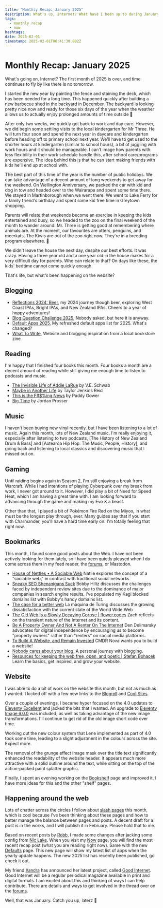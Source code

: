 ```yaml
---
title: "Monthly Recap: January 2025"
description: What's up, Internet? What have I been up to during January?
tags:
  - monthly recap
  - now
hashtags:
date: 2025-02-01
timestamp: 2025-02-01T06:41:30.882Z
---
```


# Monthly Recap: January 2025

What's going on, Internet? The first month of 2025 is over, and time continues to fly by like there is no tomorrow.

I started the new year by painting the fence and staining the deck, which has been needed for a long time. This happened quickly after building a new barbecue shed in the backyard in December. The backyard is looking pretty nice now and ready for those six days of the year when the weather allows us to actually enjoy prolonged amounts of time outside 🫠

After only two weeks, we quickly got back to work and day care. However, we did begin some settling visits to the local kindergarten for Mr Three. He will turn four soon and spend the next year in daycare and kindergarten before heading off to primary school next year. We'll have to get used to the shorter hours at kindergarten (similar to school hours), a bit of juggling with work hours and it should be manageable. I can't image how parents with less flexibility in their work schedule handle this, after school care/programs are expensive. The idea behind this is that he can start making friends with kids he'll end up at school with.

The best part of this time of the year is the number of public holidays. We can take advantage of a decent amount of long weekends to get away for the weekend. On Wellington Anniversary, we packed the car with kid and dog in tow and headed over to the Wairarapa and spent some time there. We stayed in Martinborough when we went there. We went to Lake Ferry for a family friend's birthday and spent some kid free time in Greytown shopping.

Parents will relate that weekends become an exercise in keeping the kids entertained and busy, so we headed to the zoo on the final weekend of the month to wander around. Mr. Three is getting good at remembering where animals are. At the moment, our favourites are otters, penguins, and meerkats. The Kiwis are out of the zoo right now. They're in a breeding program elsewhere. 🙌

We didn't leave the house the next day, despite our best efforts. It was crazy. Having a three year old and a one year old in the house makes for a very difficult day for parents. Who can relate to that? On days like these, the kids' bedtime cannot come quickly enough.

That's life, but what's been happening on the website?

## Blogging

- [Reflections 2024: Beer](http://localhost:8080/posts/reflections-2024-beer/), my 2024 journey though beer, exploring West Coast IPAs, Bright IPAs,  and New Zealand IPAs. Cheers to a year of hoppy adventures!
- [Blog Question Challenge 2025](http://localhost:8080/posts/blog-question-challenge-2025/), Nobody asked, but here it is anyway.
- [Default Apps 2025](http://localhost:8080/posts/default-apps-2025/), My refreshed default apps list for 2025. What's changed?
- [What To Write](http://localhost:8080/posts/what-to-write/), Website and blogging inspiration from a local bookstore zine

## Reading

I'm happy that I finished four books this month. Four books a month are a decent amount of reading while still giving me enough time to listen to podcasts and music.

- [The Invisible Life of Addie LaRue](http://localhost:8080/bookshelf/the-invisible-life-of-addie-larue/) by V.E. Schwab
- [Maybe in Another Life](http://localhost:8080/bookshelf/maybe-in-another-life/) by Taylor Jenkins Reid
- [This is the F#$%ing News](http://localhost:8080/bookshelf/this-is-the-fdollarpercenting-news/) by Paddy Gower
- [Big Time](http://localhost:8080/bookshelf/big-time/) by Jordan Prosser

## Music

I haven't been buying new vinyl recently, but I have been listening to a lot of music. Again this month, lots of New Zealand music. I'm really enjoying it, especially after listening to two podcasts, [The History of New Zealand Drum & Bass] and [Aotearoa Hip Hop: The Music, People, History], and going back and listening to local classics and discovering music that I missed out on.

## Gaming

Until raiding begins again in Season 2, I'm still enjoying a break from Warcraft. While I had intentions of playing Cyberpunk over my break from work, I never got around to it. However, I did play a bit of Need for Speed Heat, which I am having a great time with. I am looking forward to advancing through the game and making my Evo X a beast.

Other than that, I played a bit of Pokémon Fire Red on the Miyoo, in what must be the longest play through, ever. Many guides say that if you start with Charmander, you'll have a hard time early on. I'm totally feeling that right now.

## Bookmarks

This month, I found some good posts about the Web. I have not been actively looking for them lately, so I have been quietly pleased when I do come across them in my feed reader, the [forums](https://discourse.32bit.cafe/c/links/45), or Mastodon.

-   [House of Nettles • A Sociable Web](https://nex-3.com/blog/a-sociable-web/) Natlie explores the concept of a "sociable web," in contrast with traditional social networks
-   [Sneaky SEO Shenanigans Suck](https://bobbyhiltz.com/blog/2024/02/seoshenanigans/) Bobby Hiltz discusses the challenges faced by independent review sites due to the dominance of major companies in search engine results. I've populated my Kagi blocked domains list with Bobby's handy domains list.
-   [The case for a better web](https://lamaquinadeturing.su/en/2024/08/the-case-for-a-better-web/) La màquina de Turing discusses the growing dissatisfaction with the current state of the World Wide Web
-   [The Old Web Is a Slowly Decaying Corpse | flower.codes](http://flower.codes/2024/01/18/death-of-the-old-web.html) Zach reflects on the transient nature of the Internet and its content.
-   [Be A Property Owner And Not A Renter On The Internet](https://den.dev/blog/be-a-property-owner-not-a-renter-on-the-internet/) Den Delimarsky advocates for digital independence by encouraging us to become "property owners" rather than "renters" on social media platforms.
-   [To Build A Website, and Remain Invested](https://nova.mkultra.monster/webdev/2025/01/15/to-build-a-website-and-remain-invested.html) CMDR Nova wants you to build a website!
-   [Nobody cares about your blog.](https://www.alexmolas.com/2023/07/15/nobody-cares-about-your-blog.html) A personal journey with blogging.
-   [Resources for keeping the web free, open, and poetic | Stefan Bohacek](https://stefanbohacek.com/blog/resources-for-keeping-the-web-free-open-and-poetic/) Learn the basics, get inspired, and grow your website.

## Website

I was able to do a bit of work on the website this month, but not as much as I wanted. I kicked off with a few new links to the [Blogroll](/links/#blogroll) and [Cool Sites](/links/#coolSites).

Over a couple of evenings, I became hyper focused on the 4.0 updates to [Eleventy Excellent](https://eleventy-excellent.netlify.app/blog/eleventy-excellent-40/) and jacked the bits that I wanted. An upgrade to [Eleventy Image 6.0.0](https://github.com/11ty/eleventy-img/releases/tag/v6.0.0) was included, as well as taking advantage of the new image transformations. I'll continue to get rid of the old image short code over time.

Working out the new colour system that Lene implemented as part of 4.0 took some time, leading to a slight adjustment in the colours across the site. Expect more.

The removal of the grunge effect image mask over the title text significantly enhanced the readability of the website header. It appears much more attractive with a solid outline around the text, while sitting on the top of the action-packed paint splatter graphic.

Finally, I spent an evening working on the [Bookshelf](/bookshelf) page and improved it. I have more ideas for this and the other "shelf" pages.
## Happening around the web

Lots of chatter across the circles I follow about [slash pages](https://slashpages.net/) this month, which is cool because I've been thinking about these pages and how to better manage the balance between pages and posts. A decent draft for a post is in the works, and I will publish it in February. Please hold that to me.

Based on recent posts by [Robb](https://rknight.me/blog/on-transient-slash-pages/), I made some changes after jacking some config from [Nic Lake](https://niclake.me/). When you visit my [Now](/now/) page, you will find the most recent recap post (what you are reading right now). Same with the new [Defaults](/defaults/) page. This new page will show my latest list of apps when the yearly update happens. The new 2025 list has recently been published, go check it out.

My friend [Xandra](https://xandra.cc/) has announced her latest project, called [Good Internet](https://goodinternetmagazine.com/). Good Internet will be a regular periodical magazine available in print and digital formats. I am excited about this and thinking of ways I can help contribute. There are details and ways to get involved in the thread over on the [forums](https://discourse.32bit.cafe/t/good-internet-magazine-a-regular-publication-for-the-small-web/2037).

Well, that was January. Catch you up, laterz 👋